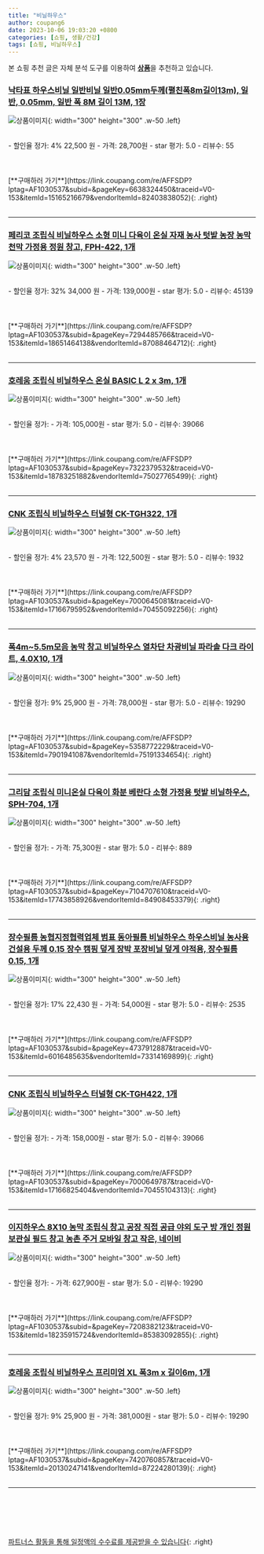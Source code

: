 ```yaml
---
title: "비닐하우스"
author: coupang6
date: 2023-10-06 19:03:20 +0800
categories: [쇼핑, 생활/건강]
tags: [쇼핑, 비닐하우스]
---
```


본 쇼핑 추천 글은 자체 분석 도구를 이용하여 [**상품**](https://link.coupang.com/a/bao1ui)을 추천하고 있습니다.

### [낙타표 하우스비닐 일반비닐 일반0.05mm두께(펼친폭8m길이13m), 일반, 0.05mm, 일반 폭 8M 길이 13M, 1장](https://link.coupang.com/re/AFFSDP?lptag=AF1030537&subid=&pageKey=6638324450&traceid=V0-153&itemId=15165216679&vendorItemId=82403838052)

![상품이미지](https://thumbnail9.coupangcdn.com/thumbnails/remote/230x230ex/image/vendor_inventory/0f99/253c2cc6f3513dfa96b17bf7e2aba68fd331ba09ec38c7c1540adbbad23d.jpg){: width="300" height="300" .w-50 .left}


<br>
- 할인율 정가: 4%  22,500   원
- 가격: 28,700원
- star 평가: 5.0
- 리뷰수: 55
<br>
<br>
<br>
<br>
[**구매하러 가기**](https://link.coupang.com/re/AFFSDP?lptag=AF1030537&subid=&pageKey=6638324450&traceid=V0-153&itemId=15165216679&vendorItemId=82403838052){: .right}
<br>
<br>

---

### [페리코 조립식 비닐하우스 소형 미니 다육이 온실 자재 농사 텃밭 농장 농막 천막 가정용 정원 창고, FPH-422, 1개](https://link.coupang.com/re/AFFSDP?lptag=AF1030537&subid=&pageKey=7294485766&traceid=V0-153&itemId=18651464138&vendorItemId=87088464712)

![상품이미지](https://thumbnail8.coupangcdn.com/thumbnails/remote/230x230ex/image/vendor_inventory/1238/54a75562cb65cee9ee4736f53bae309242eb8996e303f4ba12c1a1f72ab9.jpg){: width="300" height="300" .w-50 .left}


<br>
- 할인율 정가: 32%  34,000   원
- 가격: 139,000원
- star 평가: 5.0
- 리뷰수: 45139
<br>
<br>
<br>
<br>
[**구매하러 가기**](https://link.coupang.com/re/AFFSDP?lptag=AF1030537&subid=&pageKey=7294485766&traceid=V0-153&itemId=18651464138&vendorItemId=87088464712){: .right}
<br>
<br>

---

### [호레움 조립식 비닐하우스 온실 BASIC L 2 x 3m, 1개](https://link.coupang.com/re/AFFSDP?lptag=AF1030537&subid=&pageKey=7322379532&traceid=V0-153&itemId=18783251882&vendorItemId=75027765499)

![상품이미지](https://thumbnail7.coupangcdn.com/thumbnails/remote/230x230ex/image/retail/images/7120807443364141-cc74212b-76a3-4060-bb9e-037756880879.JPG){: width="300" height="300" .w-50 .left}


<br>
- 할인율 정가: 
- 가격: 105,000원
- star 평가: 5.0
- 리뷰수: 39066
<br>
<br>
<br>
<br>
[**구매하러 가기**](https://link.coupang.com/re/AFFSDP?lptag=AF1030537&subid=&pageKey=7322379532&traceid=V0-153&itemId=18783251882&vendorItemId=75027765499){: .right}
<br>
<br>

---

### [CNK 조립식 비닐하우스 터널형 CK-TGH322, 1개](https://link.coupang.com/re/AFFSDP?lptag=AF1030537&subid=&pageKey=7000645081&traceid=V0-153&itemId=17166795952&vendorItemId=70455092256)

![상품이미지](https://thumbnail10.coupangcdn.com/thumbnails/remote/230x230ex/image/vendor_inventory/adce/b914c891aaa3e6301f24bb82d2d34805a5402f4f3effa5e48afe1cf81efa.jpg){: width="300" height="300" .w-50 .left}


<br>
- 할인율 정가: 4%  23,570   원
- 가격: 122,500원
- star 평가: 5.0
- 리뷰수: 1932
<br>
<br>
<br>
<br>
[**구매하러 가기**](https://link.coupang.com/re/AFFSDP?lptag=AF1030537&subid=&pageKey=7000645081&traceid=V0-153&itemId=17166795952&vendorItemId=70455092256){: .right}
<br>
<br>

---

### [폭4m~5.5m모음 농막 창고 비닐하우스 열차단 차광비닐 파라솔 다크 라이트, 4.0X10, 1개](https://link.coupang.com/re/AFFSDP?lptag=AF1030537&subid=&pageKey=5358772229&traceid=V0-153&itemId=7901941087&vendorItemId=75191334654)

![상품이미지](https://thumbnail6.coupangcdn.com/thumbnails/remote/230x230ex/image/vendor_inventory/2fa7/30368ed4f22697faafb8bd234117da087484fc8ef2bd8d92490936921711.png){: width="300" height="300" .w-50 .left}


<br>
- 할인율 정가: 9%  25,900   원
- 가격: 78,000원
- star 평가: 5.0
- 리뷰수: 19290
<br>
<br>
<br>
<br>
[**구매하러 가기**](https://link.coupang.com/re/AFFSDP?lptag=AF1030537&subid=&pageKey=5358772229&traceid=V0-153&itemId=7901941087&vendorItemId=75191334654){: .right}
<br>
<br>

---

### [그리담 조립식 미니온실 다육이 화분 베란다 소형 가정용 텃밭 비닐하우스, SPH-704, 1개](https://link.coupang.com/re/AFFSDP?lptag=AF1030537&subid=&pageKey=7104707610&traceid=V0-153&itemId=17743858926&vendorItemId=84908453379)

![상품이미지](https://thumbnail7.coupangcdn.com/thumbnails/remote/230x230ex/image/vendor_inventory/a6ed/ca1f663f1b148535801896acf37706b058234ce54e17584e323a2b146e17.jpg){: width="300" height="300" .w-50 .left}


<br>
- 할인율 정가: 
- 가격: 75,300원
- star 평가: 5.0
- 리뷰수: 889
<br>
<br>
<br>
<br>
[**구매하러 가기**](https://link.coupang.com/re/AFFSDP?lptag=AF1030537&subid=&pageKey=7104707610&traceid=V0-153&itemId=17743858926&vendorItemId=84908453379){: .right}
<br>
<br>

---

### [장수필름 농협지정협력업체 범표 동아필름 비닐하우스 하우스비닐 농사용 건설용 두께 0.15 장수 캠핑 덮게 장박 포장비닐 덮게 야적용, 장수필름 0.15, 1개](https://link.coupang.com/re/AFFSDP?lptag=AF1030537&subid=&pageKey=4737912887&traceid=V0-153&itemId=6016485635&vendorItemId=73314169899)

![상품이미지](https://thumbnail10.coupangcdn.com/thumbnails/remote/230x230ex/image/vendor_inventory/7455/4916847f6ff4b2c1c3aba73a1f9c3b8f6d8ad977968ae738c78067b5d79f.jpg){: width="300" height="300" .w-50 .left}


<br>
- 할인율 정가: 17%  22,430   원
- 가격: 54,000원
- star 평가: 5.0
- 리뷰수: 2535
<br>
<br>
<br>
<br>
[**구매하러 가기**](https://link.coupang.com/re/AFFSDP?lptag=AF1030537&subid=&pageKey=4737912887&traceid=V0-153&itemId=6016485635&vendorItemId=73314169899){: .right}
<br>
<br>

---

### [CNK 조립식 비닐하우스 터널형 CK-TGH422, 1개](https://link.coupang.com/re/AFFSDP?lptag=AF1030537&subid=&pageKey=7000649787&traceid=V0-153&itemId=17166825404&vendorItemId=70455104313)

![상품이미지](https://thumbnail10.coupangcdn.com/thumbnails/remote/230x230ex/image/vendor_inventory/9e48/0e6feeb475d8d45aa1c230c0800d6ac0af5e204e1fe54b319b137874a181.png){: width="300" height="300" .w-50 .left}


<br>
- 할인율 정가: 
- 가격: 158,000원
- star 평가: 5.0
- 리뷰수: 39066
<br>
<br>
<br>
<br>
[**구매하러 가기**](https://link.coupang.com/re/AFFSDP?lptag=AF1030537&subid=&pageKey=7000649787&traceid=V0-153&itemId=17166825404&vendorItemId=70455104313){: .right}
<br>
<br>

---

### [이지하우스 8X10 농막 조립식 창고 공장 직접 공급 야외 도구 방 개인 정원 보관실 필드 창고 농촌 주거 모바일 창고 작은, 네이비](https://link.coupang.com/re/AFFSDP?lptag=AF1030537&subid=&pageKey=7208382123&traceid=V0-153&itemId=18235915724&vendorItemId=85383092855)

![상품이미지](https://thumbnail8.coupangcdn.com/thumbnails/remote/230x230ex/image/vendor_inventory/7121/76da1db5794cf1d73b126d8cf2642d47f92d48e467c8c5bef07fe6042772.jpg){: width="300" height="300" .w-50 .left}


<br>
- 할인율 정가: 
- 가격: 627,900원
- star 평가: 5.0
- 리뷰수: 19290
<br>
<br>
<br>
<br>
[**구매하러 가기**](https://link.coupang.com/re/AFFSDP?lptag=AF1030537&subid=&pageKey=7208382123&traceid=V0-153&itemId=18235915724&vendorItemId=85383092855){: .right}
<br>
<br>

---

### [호레움 조립식 비닐하우스 프리미엄 XL 폭3m x 길이6m, 1개](https://link.coupang.com/re/AFFSDP?lptag=AF1030537&subid=&pageKey=7420760857&traceid=V0-153&itemId=20130247141&vendorItemId=87224280139)

![상품이미지](https://thumbnail8.coupangcdn.com/thumbnails/remote/230x230ex/image/vendor_inventory/e81c/d83933008a663dafc34db28699078947c99500b953c57ade30970a381c7f.jpg){: width="300" height="300" .w-50 .left}


<br>
- 할인율 정가: 9%  25,900   원
- 가격: 381,000원
- star 평가: 5.0
- 리뷰수: 19290
<br>
<br>
<br>
<br>
[**구매하러 가기**](https://link.coupang.com/re/AFFSDP?lptag=AF1030537&subid=&pageKey=7420760857&traceid=V0-153&itemId=20130247141&vendorItemId=87224280139){: .right}
<br>
<br>

---
<br><br><br><br><br> [파트너스 활동을 통해 일정액의 수수료를 제공받을 수 있습니다](https://link.coupang.com/a/bao1ui){: .right}